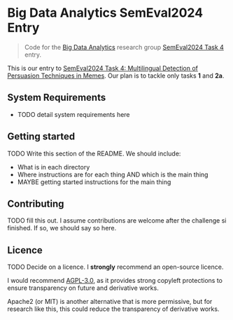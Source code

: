 # Big Data Analytics SemEval2024 Entry

> Code for the [Big Data Analytics](https://bda-hull.github.io/) research group [SemEval2024 Task 4](https://propaganda.math.unipd.it/semeval2024task4/index.html) entry.

This is our entry to [SemEval2024 Task 4: Multilingual Detection of Persuasion Techniques in Memes](https://propaganda.math.unipd.it/semeval2024task4/index.html). Our plan is to tackle only tasks **1** and **2a**.


## System Requirements
- TODO detail system requirements here

## Getting started
TODO Write this section of the README. We should include:

- What is in each directory
- Where instructions are for each thing AND which is the main thing
- MAYBE getting started instructions for the main thing

## Contributing
TODO fill this out. I assume contributions are welcome after the challenge si finished. If so, we should say so here.

## Licence
TODO Decide on a licence. I **strongly** recommend an open-source licence.

I would recommend [AGPL-3.0](https://choosealicense.com/licenses/agpl-3.0/), as it provides strong copyleft protections to ensure transparency on future and derivative works.

Apache2 (or MIT) is another alternative that is more permissive, but for research like this, this could reduce the transparency of derivative works.